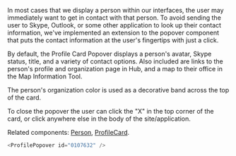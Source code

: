 In most cases that we display a person within our interfaces, the user may immediately want to get in contact with that person.  To avoid sending the user to Skype, Outlook, or some other application to look up their contact information, we've implemented an extension to the popover component that puts the contact information at the user's fingertips with just a click.

By default, the Profile Card Popover displays a person's avatar, Skype status, title, and a variety of contact options.  Also included are links to the person's profile and organization page in Hub, and a map to their office in the Map Information Tool. 

The person's organization color is used as a decorative band across the top of the card.

To close the popover the user can click the "X" in the top corner of the card, or click anywhere else in the body of the site/application.

Related components: [Person](https://forge.pnl.gov/standards/#/pnnl-react-core/Person), [ProfileCard](https://forge.pnl.gov/standards/#/pnnl-react-core/ProfileCard).

```js
<ProfilePopover id="0107632" />
```